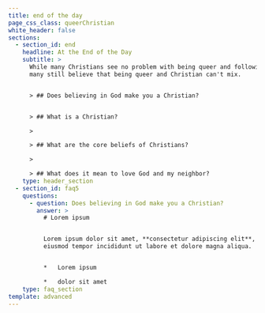 ```yaml
---
title: end of the day
page_css_class: queerChristian
white_header: false
sections:
  - section_id: end
    headline: At the End of the Day
    subtitle: >
      While many Christians see no problem with being queer and following God,
      many still believe that being queer and Christian can't mix.


      > ## Does believing in God make you a Christian?


      > ## What is a Christian?

      >

      > ## What are the core beliefs of Christians?

      >

      > ## What does it mean to love God and my neighbor?
    type: header_section
  - section_id: faq5
    questions:
      - question: Does believing in God make you a Christian?
        answer: >
          # Lorem ipsum


          Lorem ipsum dolor sit amet, **consectetur adipiscing elit**, sed do
          eiusmod tempor incididunt ut labore et dolore magna aliqua.


          *   Lorem ipsum

          *   dolor sit amet
    type: faq_section
template: advanced
---
```

